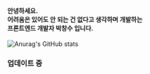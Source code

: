 <div>
 <h4>안녕하세요.
  <br/>
  어려움은 있어도 안 되는 건 없다고 생각하며 개발하는
  <br/>
  프론트엔드 개발자 박창수 입니다.
 </h4>

 ![Anurag's GitHub stats](https://github-readme-stats.vercel.app/api?username=changsu1993&show_icons=true&theme=dark&hide=stars,contribs&count_private=true&commits_year=2025)
 
  <h3>업데이트 중</h3> 
</div>
